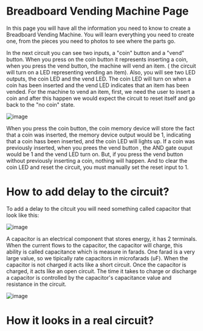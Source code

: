 # Breadboard Vending Machine Page
In this page you will have all the information you need to know to create a Breadboard Vending Machine. You will learn everything you need to create one, from the pieces you need to photos to see where the parts go.


In the next circuit you can see two inputs, a "coin"  button and a "vend" button. When you press on the coin button it represents inserting a coin, when you press the vend button, the machine will vend an item. ( the circuit will turn on a LED representing vending an item). Also, you will see two LED outputs, the coin LED and the vend LED. The coin LED will turn on when a coin has been inserted and the vend LED indicates that an item has been vended. For the machine to vend an item, first, we need the user to insert a coin and after this happen we would expect the circuit to reset itself and go back to the "no coin" state. 

![image](https://github.com/user-attachments/assets/17c213fd-ce4c-4c1c-8cd8-41627b6789c9)

When you press the coin button, the coin memory device will store the fact that a coin was inserted, the memory device output would be 1, indicating that a coin hass been inserted, and the coin LED will lights up. If a coin was previously inserted, when you prees the vend button , the AND gate ouput would be 1 and the vend LED turn on. But, if you press the vend button without previously inserting a coin, nothing will happen. And to clear the coin LED and reset the circuit, you must manually set the reset input to 1.

# How to add delay to the circuit?

To add a delay to the citcuit you will need something called capacitor that look like this:

![image](https://github.com/user-attachments/assets/69056ed1-fe68-4664-8be9-6ce946765368)

A capacitor is an electrical component that stores energy, it has 2 terminals. When the current flows to the capacitor, the capacitor will charge, this ability is called capacitance which is measure in farads. One farad is a very large value, so we tipically rate capacitors in microfarads (uF). When the capacitor is not charged it acts like a short circuit. Once the capacitor is charged, it acts like an open circuit. The time it takes to charge or discharge a capacitor is controlled by the capacitor's capacitance value and resistance in the circuit.

![image](https://github.com/user-attachments/assets/8b5547f4-a5f9-4cfc-8b57-6dd849b00688)

# How it looks in a real circuit?





